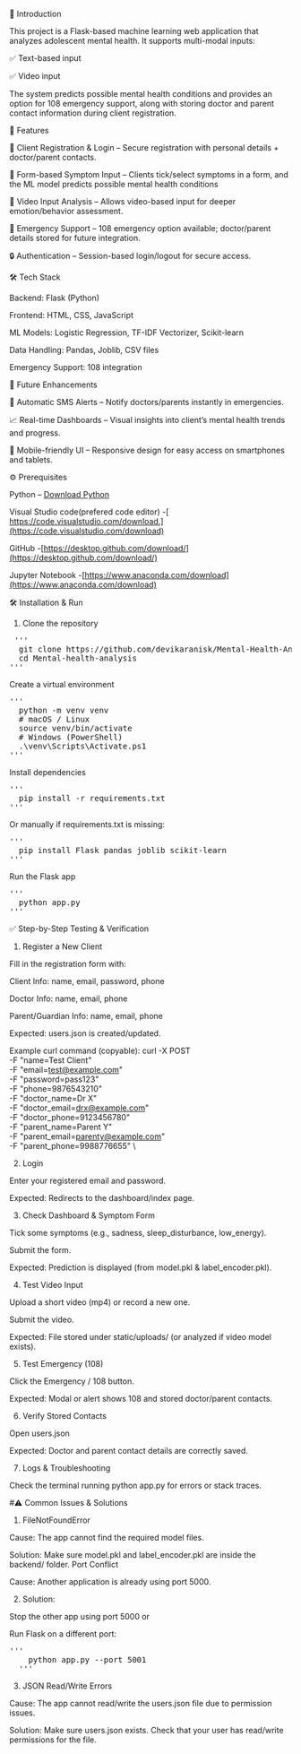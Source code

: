 📖 Introduction

This project is a Flask-based machine learning web application that analyzes adolescent mental health.
It supports multi-modal inputs:

✅ Text-based input

✅ Video input

The system predicts possible mental health conditions and provides an option for 108 emergency support, along with storing doctor and parent contact information during client registration.

🔑 Features

👤 Client Registration & Login – Secure registration with personal details + doctor/parent contacts.

📝 Form-based Symptom Input – Clients tick/select symptoms in a form, and the ML model predicts possible mental health conditions

🎥 Video Input Analysis – Allows video-based input for deeper emotion/behavior assessment.

🚨 Emergency Support – 108 emergency option available; doctor/parent details stored for future integration.

🔒 Authentication – Session-based login/logout for secure access.

🛠 Tech Stack

Backend: Flask (Python)

Frontend: HTML, CSS, JavaScript

ML Models: Logistic Regression, TF-IDF Vectorizer, Scikit-learn

Data Handling: Pandas, Joblib, CSV files

Emergency Support: 108 integration

🚀 Future Enhancements

📧 Automatic SMS Alerts – Notify doctors/parents instantly in emergencies.

📈 Real-time Dashboards – Visual insights into client’s mental health trends and progress.

📱 Mobile-friendly UI – Responsive design for easy access on smartphones and tablets.


⚙ Prerequisites

Python  – [ Download Python](https://www.python.org/downloads/) 

Visual Studio code(prefered code editor) -[ https://code.visualstudio.com/download.](https://code.visualstudio.com/download)

GitHub -[https://desktop.github.com/download/](https://desktop.github.com/download/)

Jupyter Notebook -[https://www.anaconda.com/download](https://www.anaconda.com/download)


🛠 Installation & Run
1. Clone the repository
<pre> ''' 
  git clone https://github.com/devikaranisk/Mental-Health-Analysis
  cd Mental-health-analysis
'''</pre>

Create a virtual environment
<pre>'''
  python -m venv venv
  # macOS / Linux
  source venv/bin/activate
  # Windows (PowerShell)
  .\venv\Scripts\Activate.ps1
'''</pre>

Install dependencies
<pre>''' 
  pip install -r requirements.txt
'''</pre>

Or manually if requirements.txt is missing:
<pre>'''
  pip install Flask pandas joblib scikit-learn
'''</pre>

Run the Flask app
<pre>''' 
  python app.py
'''</pre>

✅ Step-by-Step Testing & Verification
1. Register a New Client
  
  Fill in the registration form with:
  
  Client Info: name, email, password, phone
  
  Doctor Info: name, email, phone
  
  Parent/Guardian Info: name, email, phone
  
  Expected: users.json is created/updated.

  Example curl command (copyable):
  curl -X POST \
    -F "name=Test Client" \
    -F "email=test@example.com" \
    -F "password=pass123" \
    -F "phone=9876543210" \
    -F "doctor_name=Dr X" \
    -F "doctor_email=drx@example.com" \
    -F "doctor_phone=9123456780" \
    -F "parent_name=Parent Y" \
    -F "parent_email=parenty@example.com" \
    -F "parent_phone=9988776655" \

2. Login

  Enter your registered email and password.
  
  Expected: Redirects to the dashboard/index page.

3. Check Dashboard & Symptom Form

  Tick some symptoms (e.g., sadness, sleep_disturbance, low_energy).
  
  Submit the form.
  
  Expected: Prediction is displayed (from model.pkl & label_encoder.pkl).

4. Test Video Input

  Upload a short video (mp4) or record a new one.
  
  Submit the video.
  
  Expected: File stored under static/uploads/ (or analyzed if video model exists).

5. Test Emergency (108)

  Click the Emergency / 108 button.
  
  Expected: Modal or alert shows 108 and stored doctor/parent contacts.

6. Verify Stored Contacts

  Open users.json
  
  Expected: Doctor and parent contact details are correctly saved.

7. Logs & Troubleshooting

  Check the terminal running python app.py for errors or stack traces.
  
#⚠️ Common Issues & Solutions

1. FileNotFoundError

  Cause: The app cannot find the required model files.
  
  Solution: Make sure model.pkl and label_encoder.pkl are inside the backend/ folder.
  Port Conflict

Cause: Another application is already using port 5000.

2. Solution:

  Stop the other app using port 5000 or
  
  Run Flask on a different port:
  <pre>'''
    python app.py --port 5001
  '''</pre>

3. JSON Read/Write Errors

  Cause: The app cannot read/write the users.json file due to permission issues.
  
  Solution:
      Make sure users.json exists.
      Check that your user has read/write permissions for the file.
